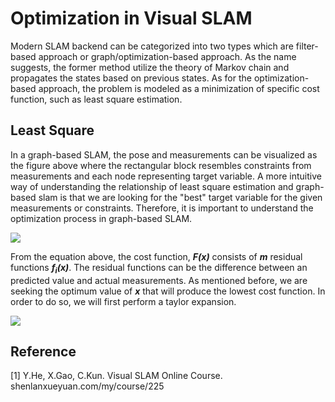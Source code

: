 # Optimization in Visual SLAM

Modern SLAM backend can be categorized into two types which are filter-based approach or graph/optimization-based approach. As the name suggests, the former method utilize the theory of Markov chain and propagates the states based on previous states. As for the optimization-based approach, the problem is modeled as a minimization of specific cost function, such as least square estimation.

## Least Square
In a graph-based SLAM, the pose and measurements can be visualized as the figure above where the rectangular block resembles constraints from measurements and each node representing target variable.
A more intuitive way of understanding the relationship of least square estimation and graph-based slam is that we are looking for the "best" target variable for the given measurements or constraints.
Therefore, it is important to understand the optimization process in graph-based SLAM.

<img src="http://chart.googleapis.com/chart?cht=tx&chl= F(x)=\frac{1}{2}\sum_{i=1}^{m}(f_i(x))^2" style="border:none;">

From the equation above, the cost function, _**F(x)**_ consists of _**m**_ residual functions _**f<sub>i</sub>(x)**_.
The residual functions can be the difference between an predicted value and actual measurements.
As mentioned before, we are seeking the optimum value of _**x**_ that will produce the lowest cost function.
In order to do so, we will first perform a taylor expansion.

<img src="http://chart.googleapis.com/chart?cht=tx&chl={F(x+\Delta{}x)=F(x)+J \Delta{}x + \frac{1}{2}\Delta{}x^TH\Delta{}x + ...}" style="border:none;">

## Reference
[1] Y.He, X.Gao, C.Kun. Visual SLAM Online Course. shenlanxueyuan.com/my/course/225
